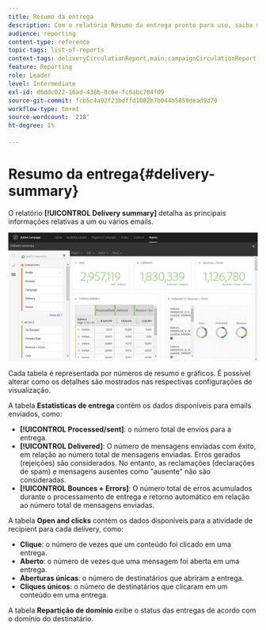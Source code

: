 ```yaml
---
title: Resumo da entrega
description: Com o relatório Resumo da entrega pronto para uso, saiba mais sobre as estatísticas de entregas, como número de envios, devoluções e aberturas.
audience: reporting
content-type: reference
topic-tags: list-of-reports
context-tags: deliveryCirculationReport,main;campaignCirculationReport,main;programCirculationReport,main
feature: Reporting
role: Leader
level: Intermediate
exl-id: d6ddc022-16ad-438b-8c6e-fc6abc704f09
source-git-commit: fcb5c4a92f23bdffd1082b7b044b5859dead9d70
workflow-type: tm+mt
source-wordcount: '218'
ht-degree: 1%

---
```


# Resumo da entrega{#delivery-summary}

O relatório **[!UICONTROL Delivery summary]** detalha as principais informações relativas a um ou vários emails.

![](assets/campaign_reports_1.png)

Cada tabela é representada por números de resumo e gráficos. É possível alterar como os detalhes são mostrados nas respectivas configurações de visualização.

A tabela **Estatísticas de entrega** contém os dados disponíveis para emails enviados, como:

* **[!UICONTROL Processed/sent]**: o número total de envios para a entrega.
* **[!UICONTROL Delivered]**: O número de mensagens enviadas com êxito, em relação ao número total de mensagens enviadas. Erros gerados (rejeições) são considerados. No entanto, as reclamações (declarações de spam) e mensagens ausentes como &quot;ausente&quot; não são consideradas.
* **[!UICONTROL Bounces + Errors]**: O número total de erros acumulados durante o processamento de entrega e retorno automático em relação ao número total de mensagens enviadas.

A tabela **Open and clicks** contém os dados disponíveis para a atividade de recipient para cada delivery, como:

* **Clique**: o número de vezes que um conteúdo foi clicado em uma entrega.
* **Aberto**: o número de vezes que uma mensagem foi aberta em uma entrega.
* **Aberturas únicas**: o número de destinatários que abriram a entrega.
* **Cliques únicos**: o número de destinatários que clicaram em um conteúdo em uma entrega.

A tabela **Repartição de domínio** exibe o status das entregas de acordo com o domínio do destinatário.
